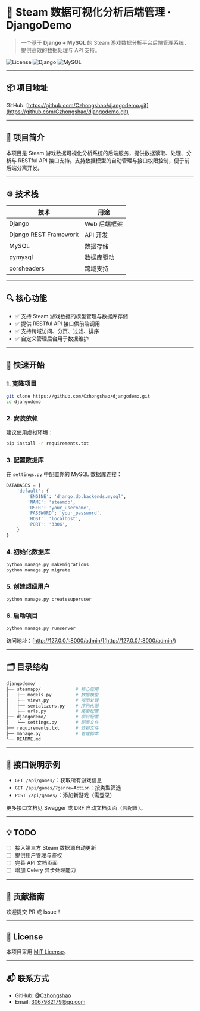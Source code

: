 # 🔧 Steam 数据可视化分析后端管理 · DjangoDemo

> 一个基于 **Django + MySQL** 的 Steam 游戏数据分析平台后端管理系统，提供高效的数据处理与 API 支持。

![License](https://img.shields.io/badge/license-MIT-green)
![Django](https://img.shields.io/badge/django-4.x-green)
![MySQL](https://img.shields.io/badge/mysql-8.x-blue)

---

## 📦 项目地址

GitHub: [https://github.com/Czhongshao/djangodemo.git](https://github.com/Czhongshao/djangodemo.git)

---

## 🧠 项目简介

本项目是 Steam 游戏数据可视化分析系统的后端服务，提供数据读取、处理、分析与 RESTful API 接口支持。支持数据模型的自动管理与接口权限控制，便于前后端分离开发。

---

## ⚙️ 技术栈

| 技术     | 用途           |
|----------|----------------|
| Django   | Web 后端框架   |
| Django REST Framework | API 开发 |
| MySQL    | 数据存储       |
| pymysql  | 数据库驱动     |
| corsheaders | 跨域支持    |

---

## 🔍 核心功能

- ✅ 支持 Steam 游戏数据的模型管理与数据库存储
- ✅ 提供 RESTful API 接口供前端调用
- ✅ 支持跨域访问、分页、过滤、排序
- ✅ 自定义管理后台用于数据维护

---

## 🚀 快速开始

### 1. 克隆项目

```bash
git clone https://github.com/Czhongshao/djangodemo.git
cd djangodemo
```

### 2. 安装依赖

建议使用虚拟环境：

```bash
pip install -r requirements.txt
```

### 3. 配置数据库

在 `settings.py` 中配置你的 MySQL 数据库连接：

```python
DATABASES = {
    'default': {
        'ENGINE': 'django.db.backends.mysql',
        'NAME': 'steamdb',
        'USER': 'your_username',
        'PASSWORD': 'your_password',
        'HOST': 'localhost',
        'PORT': '3306',
    }
}
```

### 4. 初始化数据库

```bash
python manage.py makemigrations
python manage.py migrate
```

### 5. 创建超级用户

```bash
python manage.py createsuperuser
```

### 6. 启动项目

```bash
python manage.py runserver
```

访问地址：[http://127.0.0.1:8000/admin/](http://127.0.0.1:8000/admin/)

---

## 🗂️ 目录结构

```bash
djangodemo/
├── steamapp/             # 核心应用
│   ├── models.py         # 数据模型
│   ├── views.py          # 视图处理
│   ├── serializers.py    # 序列化器
│   ├── urls.py           # 路由配置
├── djangodemo/           # 项目配置
│   └── settings.py       # 配置文件
├── requirements.txt      # 依赖文件
├── manage.py             # 管理脚本
└── README.md
```

---

## 📌 接口说明示例

- `GET /api/games/`：获取所有游戏信息
- `GET /api/games/?genre=Action`：按类型筛选
- `POST /api/games/`：添加新游戏（需登录）

更多接口文档见 Swagger 或 DRF 自动文档页面（若配置）。

---

## 💡 TODO

- [ ] 接入第三方 Steam 数据源自动更新
- [ ] 提供用户管理与鉴权
- [ ] 完善 API 文档页面
- [ ] 增加 Celery 异步处理能力

---

## 🤝 贡献指南

欢迎提交 PR 或 Issue！

---

## 📄 License

本项目采用 [MIT License](./LICENSE)。

---

## 📬 联系方式

- GitHub: [@Czhongshao](https://github.com/Czhongshao)
- Email: [3067982179@qq.com](mailto:3067982179@qq.com)
